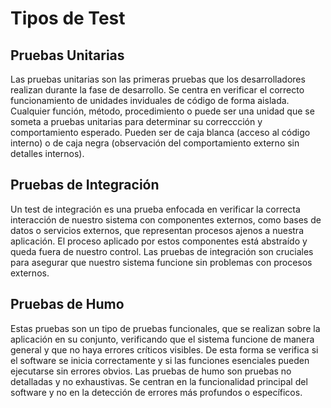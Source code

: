# Tipos de Test

## Pruebas Unitarias
Las pruebas unitarias son las primeras pruebas que los desarrolladores realizan durante la fase de desarrollo.
Se centra en verificar el correcto funcionamiento de unidades inviduales de código de forma aislada.
Cualquier función, método, procedimiento o puede ser una unidad que se someta a pruebas unitarias para determinar
su correccción y comportamiento esperado.
Pueden ser de caja blanca (acceso al código interno) o de caja negra (observación del comportamiento externo sin detalles internos).


## Pruebas de Integración
Un test de integración es una prueba enfocada en verificar la correcta interacción de nuestro sistema con componentes externos, como bases de datos o servicios externos, que representan procesos ajenos a nuestra aplicación. El proceso aplicado por estos componentes está abstraído y queda fuera de nuestro control.
Las pruebas de integración son cruciales para asegurar que nuestro sistema funcione sin problemas con procesos externos.


## Pruebas de Humo
Estas pruebas son un tipo de pruebas funcionales, que se realizan sobre la aplicación en su conjunto, verificando que el sistema funcione de manera general y que no haya errores críticos visibles. De esta forma se verifica si el software se inicia correctamente y si las funciones esenciales pueden ejecutarse sin errores obvios. Las pruebas de humo son pruebas no detalladas y no exhaustivas. Se centran en la funcionalidad principal del software y no en la detección de errores más profundos o específicos.